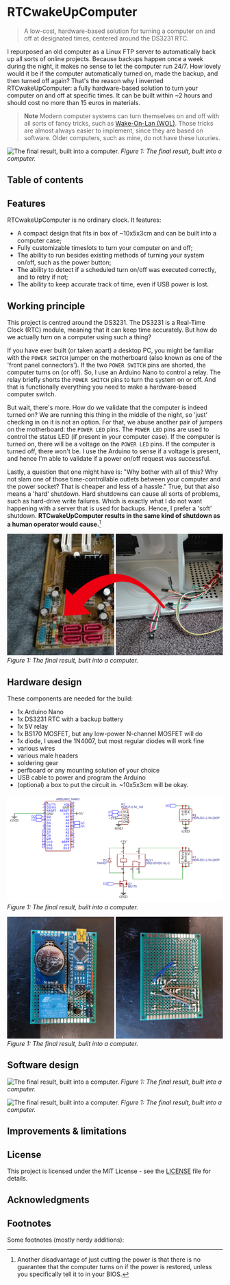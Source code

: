 # RTCwakeUpComputer
> A low-cost, hardware-based solution for turning a computer on and off at designated times, centered around the DS3231 RTC.

I repurposed an old computer as a Linux FTP server to automatically back up all sorts of online projects. Because backups happen once a week during the night, it makes no sense to let the computer run 24/7. 
How lovely would it be if the computer automatically turned on, made the backup, and then turned off again? That's the reason why I invented RTCwakeUpComputer: a fully hardware-based solution to turn your computer on and off at specific times. It can be built within ~2 hours and should cost no more than 15 euros in materials.

> **Note**
> Modern computer systems can turn themselves on and off with all sorts of fancy tricks, such as [Wake-On-Lan (WOL)](https://en.wikipedia.org/wiki/Wake-on-LAN). Those tricks are almost always easier to implement, since they are based on software. Older computers, such as mine, do not have these luxuries.

![The final result, built into a computer.](/Pictures/finalproduct.jpg)
*Figure 1: The final result, built into a computer.*

## Table of contents


## Features

RTCwakeUpComputer is no ordinary clock. It features:

* A compact design that fits in box of ~10x5x3cm and can be built into a computer case;
* Fully customizable timeslots to turn your computer on and off;
* The ability to run besides existing methods of turning your system on/off, such as the power button;
* The ability to detect if a scheduled turn on/off was executed correctly, and to retry if not;
* The ability to keep accurate track of time, even if USB power is lost.

## Working principle

This project is centred around the DS3231. The DS3231 is a Real-Time Clock (RTC) module, meaning that it can keep time accurately. But how do we actually turn on a computer using such a thing? 

If you have ever built (or taken apart) a desktop PC, you might be familiar with the `POWER SWITCH` jumper on the motherboard (also known as one of the 'front panel connectors'). If the two `POWER SWITCH` pins are shorted, the computer turns on (or off). 
So, I use an Arduino Nano to control a relay. The relay briefly shorts the `POWER SWITCH` pins to turn the system on or off. And that is functionally everything you need to make a hardware-based computer switch.

But wait, there's more. How do we validate that the computer is indeed turned on? We are running this thing in the middle of the night, so 'just' checking in on it is not an option. 
For that, we abuse another pair of jumpers on the motherboard: the `POWER LED` pins. The `POWER LED` pins are used to control the status LED (if present in your computer case). If the computer is turned on, there will be a voltage on the `POWER LED` pins. If the computer is turned off, there won't be. I use the Arduino to sense if a voltage is present, and hence I'm able to validate if a power on/off request was successful.

Lastly, a question that one might have is: "Why bother with all of this? Why not slam one of those time-controllable outlets between your computer and the power socket? That is cheaper and less of a hassle."
True, but that also means a 'hard' shutdown. Hard shutdowns can cause all sorts of problems, such as hard-drive write failures. Which is exactly what I do not want happening with a server that is used for backups. Hence, I prefer a 'soft' shutdown. **RTCwakeUpComputer results in the same kind of shutdown as a human operator would cause.**[^HARDSHUTDOWN]

[^HARDSHUTDOWN]: Another disadvantage of just cutting the power is that there is no guarantee that the computer turns on if the power is restored, unless you specifically tell it to in your BIOS.

![The final result, built into a computer.](/Pictures/connectors.jpg)
*Figure 1: The final result, built into a computer.*


## Hardware design

These components are needed for the build:

* 1x Arduino Nano
* 1x DS3231 RTC with a backup battery
* 1x 5V relay
* 1x BS170 MOSFET, but any low-power N-channel MOSFET will do
* 1x diode, I used the 1N4007, but most regular diodes will work fine
* various wires
* various male headers
* soldering gear
* perfboard or any mounting solution of your choice
* USB cable to power and program the Arduino
* (optional) a box to put the circuit in. ~10x5x3cm will be okay.

![The final result, built into a computer.](/Pictures/circuit.png)
*Figure 1: The final result, built into a computer.*

![The final result, built into a computer.](/Pictures/frontback.jpg)
*Figure 1: The final result, built into a computer.*



## Software design






![The final result, built into a computer.](/Pictures/hookedup.jpg)
*Figure 1: The final result, built into a computer.*


![The final result, built into a computer.](/Pictures/off.jpg)
*Figure 1: The final result, built into a computer.*


## Improvements & limitations



## License

This project is licensed under the MIT License - see the [LICENSE](LICENSE) file for details.


## Acknowledgments



## Footnotes
<!---
gets rendered automatically
-->

Some footnotes (mostly nerdy additions):
